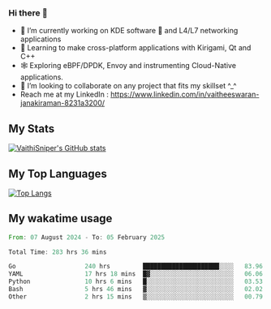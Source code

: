 ### Hi there 👋

- 🔭 I’m currently working on KDE software 💓 and L4/L7 networking applications 
- 📖 Learning to make cross-platform applications with Kirigami, Qt and C++
- 🕸️ Exploring eBPF/DPDK, Envoy and instrumenting Cloud-Native applications. 
- 👯 I’m looking to collaborate on any project that fits my skillset ^_^
- Reach me at my LinkedIn : https://www.linkedin.com/in/vaitheeswaran-janakiraman-8231a3200/

## My Stats
[![VaithiSniper's GitHub stats](https://github-readme-stats.vercel.app/api?username=VaithiSniper&hide=stars&theme=radical)](https://github.com/anuraghazra/github-readme-stats)

## My Top Languages

[![Top Langs](https://github-readme-stats.vercel.app/api/top-langs/?username=VaithiSniper&layout=compact)](https://github.com/anuraghazra/github-readme-stats)

## My wakatime usage

<!--START_SECTION:waka-->

```rust
From: 07 August 2024 - To: 05 February 2025

Total Time: 283 hrs 36 mins

Go                   240 hrs         █████████████████████░░░░   83.96 %
YAML                 17 hrs 18 mins  █▓░░░░░░░░░░░░░░░░░░░░░░░   06.06 %
Python               10 hrs 6 mins   █░░░░░░░░░░░░░░░░░░░░░░░░   03.53 %
Bash                 5 hrs 46 mins   ▓░░░░░░░░░░░░░░░░░░░░░░░░   02.02 %
Other                2 hrs 15 mins   ▒░░░░░░░░░░░░░░░░░░░░░░░░   00.79 %
```

<!--END_SECTION:waka-->
